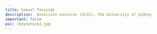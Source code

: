 ```yaml
---
title: Samuel Tensingh
description:  Associate Lecturer (VLSI), The University of Sydney
important: false
pic: /keynote/p2.jpg
---
```

